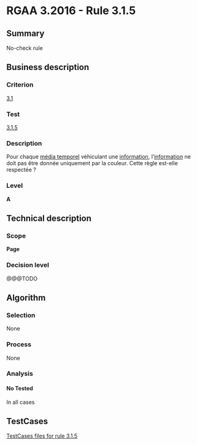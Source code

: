 # RGAA 3.2016 - Rule 3.1.5

## Summary
No-check rule


## Business description

### Criterion
[3.1](http://references.modernisation.gouv.fr/rgaa-accessibilite/2016/criteres.html#crit-3-1)

### Test
[3.1.5](http://references.modernisation.gouv.fr/rgaa-accessibilite/2016/criteres.html#test-3-1-5)

### Description
<div lang="fr">Pour chaque <a href="http://references.modernisation.gouv.fr/rgaa-accessibilite/2016/glossaire.html#mdia-temporel-type-son-vido-et-synchronis">m&#xE9;dia temporel</a> v&#xE9;hiculant une <a href="http://references.modernisation.gouv.fr/rgaa-accessibilite/2016/glossaire.html#information-donne-par-la-couleur">information</a>, l&#x2019;<a href="http://references.modernisation.gouv.fr/rgaa-accessibilite/2016/glossaire.html#information-donne-par-la-couleur">information</a> ne doit pas &#xEA;tre donn&#xE9;e uniquement par la couleur. Cette r&#xE8;gle est-elle respect&#xE9;e&nbsp;?</div>

### Level
**A**


## Technical description

### Scope
**Page**

### Decision level
@@@TODO


## Algorithm

### Selection
None

### Process
None

### Analysis

#### No Tested
In all cases


##  TestCases

[TestCases files for rule 3.1.5](https://github.com/Asqatasun/Asqatasun/tree/develop/rules/rules-rgaa3.2016/src/test/resources/testcases/rgaa32016/Rgaa32016Rule030105/)


